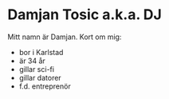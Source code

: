 # Damjan Tosic a.k.a. DJ 
Mitt namn är Damjan. Kort om mig:
* bor i Karlstad
* är 34 år
* gillar sci-fi
* gillar datorer
* f.d. entreprenör
